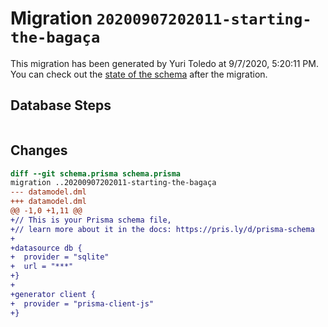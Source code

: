 # Migration `20200907202011-starting-the-bagaça`

This migration has been generated by Yuri Toledo at 9/7/2020, 5:20:11 PM.
You can check out the [state of the schema](./schema.prisma) after the migration.

## Database Steps

```sql

```

## Changes

```diff
diff --git schema.prisma schema.prisma
migration ..20200907202011-starting-the-bagaça
--- datamodel.dml
+++ datamodel.dml
@@ -1,0 +1,11 @@
+// This is your Prisma schema file,
+// learn more about it in the docs: https://pris.ly/d/prisma-schema
+
+datasource db {
+  provider = "sqlite"
+  url = "***"
+}
+
+generator client {
+  provider = "prisma-client-js"
+}
```


